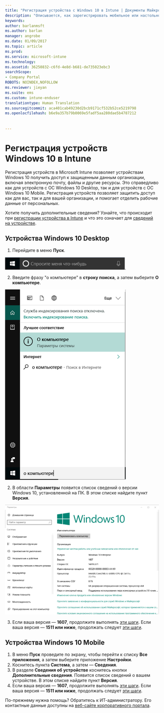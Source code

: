 ```yaml
---
title: "Регистрация устройства с Windows 10 в Intune | Документы Майкрософт"
description: "Описывается, как зарегистрировать мобильное или настольное устройство с Windows 10 в Intune."
keywords: 
author: barlanmsft
ms.author: barlan
manager: angrobe
ms.date: 01/09/2017
ms.topic: article
ms.prod: 
ms.service: microsoft-intune
ms.technology: 
ms.assetid: 36250832-c6fd-4e8d-b681-de735023ebc3
searchScope:
- Company Portal
ROBOTS: NOINDEX,NOFOLLOW
ms.reviewer: jieyan
ms.suite: ems
ms.custom: intune-enduser
translationtype: Human Translation
ms.sourcegitcommit: aca401cab49230d2bcb9171cf532b52ce5219798
ms.openlocfilehash: b6e9a357b79b0069e5fadf5aa280dae5b4787212


---
```



# <a name="enroll-your-windows-10-devices-in-intune"></a>Регистрация устройств Windows 10 в Intune

Регистрация устройств в Microsoft Intune позволяет устройствам Windows 10 получить доступ к защищенным данным организации, включая электронную почту, файлы и другие ресурсы. Это справедливо как для устройств с ОС Windows 10 Desktop, так и для устройств с ОС Windows 10 Mobile. Регистрация устройств позволяет защитить доступ как для вас, так и для вашей организации, и помогает отделить рабочие данные от персональных.

Хотите получить дополнительные сведения? Узнайте, что происходит при [регистрации устройства в Intune](what-happens-if-you-install-the-company-portal-app-and-enroll-your-device-in-intune-windows.md) и что это означает для [сведений на устройстве](what-info-can-your-company-see-when-you-enroll-your-device-in-intune.md).

## <a name="windows-10-desktop-devices"></a>Устройства Windows 10 Desktop
1.    Перейдите в меню __Пуск__.

 ![Меню "Пуск" Windows](../media/windows-start-menu.png).

2. Введите фразу "о компьютере" в __строку поиска__, а затем выберите __О компьютере__.

 ![параметры поиска для сведений о ПК](../media/searching_for_about_your_pc.png)

2.    В области __Параметры__ появится список сведений о версии Windows 10, установленной на ПК. В этом списке найдите пункт __Версия__.

 ![Сведения о ПК в ОС Windows 10 Desktop](../media/settings_about_pc.png)

3.    Если ваша версия — __1607__, продолжите выполнять [эти шаги](enroll-your-w10-device-access-work-or-school.md). Если ваша версия — __1511 или ниже__, продолжать следует [эти шаги](enroll-your-w10-device-your-account.md).

## <a name="windows-10-mobile-devices"></a>Устройства Windows 10 Mobile

1.    В меню __Пуск__ проведите по экрану, чтобы перейти к списку __Все приложения__, а затем выберите приложение __Настройки__.
2.    Коснитесь пункта __Система__, а затем — __Сведения__.
3.    В разделе __Сведения об устройстве__ коснитесь кнопки __Дополнительные сведения__. Появится список сведений о вашем устройстве. В этом списке найдите пункт __Версия__.
4.    Если ваша версия — __1607__, продолжите выполнять [эти шаги](enroll-your-w10-device-access-work-or-school.md). Если ваша версия — __1511 или ниже__, продолжать следует [эти шаги](enroll-your-w10-device-your-account.md).

По-прежнему нужна помощь? Обратитесь к ИТ-администратору. Его контактные данные доступны на [веб-сайте корпоративного портала](http://portal.manage.microsoft.com).



<!--HONumber=Feb17_HO3-->


